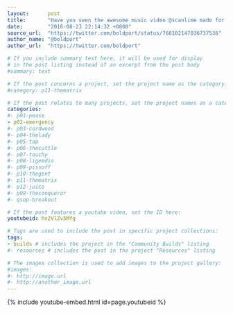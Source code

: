 ```yaml
---
layout:      post
title:       "Have you seen the awesome music video @scanlime made for #BoldportClub Project #2?"
date:        "2016-08-23 22:14:32 +0800"
source_url:  "https://twitter.com/boldport/status/768102147036737536"
author_name: "@boldport"
author_url:  "https://twitter.com/boldport"

# If you include summary text here, it will be used for display
# in the post listing instead of an excerpt from the post body
#summary: text

# If the post concerns a project, set the project name as the category:
#category: p11-thematrix

# If the post relates to many projects, set the project names as a categories array:
categories:
#- p01-pease
- p02-emergency
#- p03-cordwood
#- p04-thelady
#- p05-tap
#- p06-thecuttle
#- p07-touchy
#- p08-ligemdio
#- p09-pissoff
#- p10-thegent
#- p11-thematrix
#- p12-juice
#- p99-theconqueror
#- qsop-breakout

# If the post features a youtube video, set the ID here:
youtubeid: hv2VlZv5Mfg

# Tags are used to include the post in specific project collections:
tags:
- builds # includes the project in the "Community Builds" listing
#- resources # includes the post in the project "Resources" listing

# The images collection is used to add images to the project gallery:
#images:
#- http://image.url
#- http://another_image.url
---
```


{% include youtube-embed.html id=page.youtubeid %}
